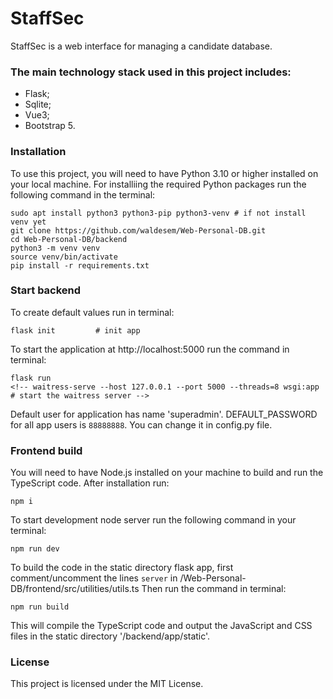 # StaffSec

StaffSec is a web interface for managing a candidate database.

### The main technology stack used in this project includes:

- Flask;
- Sqlite;
- Vue3;
- Bootstrap 5.

### Installation

To use this project, you will need to have Python 3.10 or higher installed on your local machine.
For installiing the required Python packages run the following command in the terminal:

```
sudo apt install python3 python3-pip python3-venv # if not install venv yet
git clone https://github.com/waldesem/Web-Personal-DB.git
cd Web-Personal-DB/backend
python3 -m venv venv
source venv/bin/activate
pip install -r requirements.txt
```

### Start backend

To create default values run in  terminal:
```
flask init         # init app
```
To start the application at http://localhost:5000 run the command in terminal:
```
flask run
<!-- waitress-serve --host 127.0.0.1 --port 5000 --threads=8 wsgi:app  # start the waitress server -->
```

Default user for application has name 'superadmin'.
DEFAULT_PASSWORD for all app users is `88888888`. You can change it in config.py file.

### Frontend build

You will need to have Node.js installed on your machine to build and run the TypeScript code. After installation run:
```
npm i
```

To start development node server run the following command in your terminal:

```
npm run dev
```

To build the code in the static directory flask app, first comment/uncomment the lines `server` in /Web-Personal-DB/frontend/src/utilities/utils.ts
Then run the command in terminal:
```
npm run build
```

This will compile the TypeScript code and output the JavaScript and CSS files in the static directory '/backend/app/static'.

### License

This project is licensed under the MIT License.
